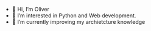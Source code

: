 - 👋 Hi, I’m Oliver
- 👀 I’m interested in Python and Web development.
- 🌱 I’m currently improving my archietcture knowledge

<!---
OliverGebert/OliverGebert is a ✨ special ✨ repository because its `README.md` (this file) appears on your GitHub profile.
You can click the Preview link to take a look at your changes.
--->
